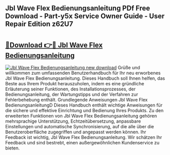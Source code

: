 ## Jbl Wave Flex Bedienungsanleitung PDf Free Download - Part-y5x Service Owner Guide - User Repair Edition z62U7

# <h2><a href="http://df3wy4g.blite.top/?on=Jbl+Wave+Flex+Bedienungsanleitung">🔗Download 👉🔴 Jbl Wave Flex Bedienungsanleitung</a></h2>

[![Jbl Wave Flex Bedienungsanleitung new download](https://i.imgur.com/lujVjoI.png)](http://df3wy4g.blite.top/?on=Jbl+Wave+Flex+Bedienungsanleitung)
Grüße und willkommen zum umfassenden Benutzerhandbuch für Ihr neu erworbenes Jbl Wave Flex Bedienungsanleitung. Dieses Handbuch soll Ihnen helfen, das Beste aus Ihrem Produkt herauszuholen, indem es eine gründliche Erläuterung seiner Funktionen, des Installationsprozesses, der Bedienungsanleitung, der Wartungstipps und der Verfahren zur Fehlerbehebung enthält. Grundlegende Anweisungen Jbl Wave Flex BedienungsanleitungD Dieses Handbuch enthält wichtige Anweisungen für die sichere und effektive Einrichtung und Bedienung Ihres Produkts. Zu den erweiterten Funktionen von Jbl Wave Flex Bedienungsanleitung gehören mehrsprachige Unterstützung, Echtzeitübersetzung, anpassbare Einstellungen und automatische Synchronisierung, auf die alle über die Benutzeroberfläche zugegriffen und angepasst werden können. Ihr Feedback ist wichtig, Jbl Wave Flex Bedienungsanleitung. Wir schätzen Ihr Feedback und sind bestrebt, einen außergewöhnlichen Kundenservice zu bieten.
